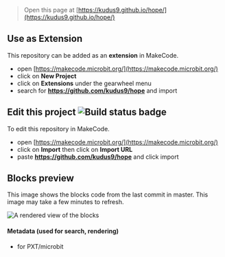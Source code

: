 
> Open this page at [https://kudus9.github.io/hope/](https://kudus9.github.io/hope/)

## Use as Extension

This repository can be added as an **extension** in MakeCode.

* open [https://makecode.microbit.org/](https://makecode.microbit.org/)
* click on **New Project**
* click on **Extensions** under the gearwheel menu
* search for **https://github.com/kudus9/hope** and import

## Edit this project ![Build status badge](https://github.com/kudus9/hope/workflows/MakeCode/badge.svg)

To edit this repository in MakeCode.

* open [https://makecode.microbit.org/](https://makecode.microbit.org/)
* click on **Import** then click on **Import URL**
* paste **https://github.com/kudus9/hope** and click import

## Blocks preview

This image shows the blocks code from the last commit in master.
This image may take a few minutes to refresh.

![A rendered view of the blocks](https://github.com/kudus9/hope/raw/master/.github/makecode/blocks.png)

#### Metadata (used for search, rendering)

* for PXT/microbit
<script src="https://makecode.com/gh-pages-embed.js"></script><script>makeCodeRender("{{ site.makecode.home_url }}", "{{ site.github.owner_name }}/{{ site.github.repository_name }}");</script>
